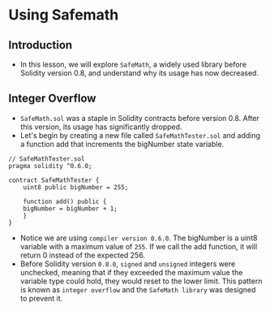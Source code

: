 # Using Safemath

## Introduction
- In this lesson, we will explore `SafeMath`, a widely used library before Solidity version 0.8, and understand why its usage has now decreased.

## Integer Overflow
- `SafeMath.sol` was a staple in Solidity contracts before version 0.8. After this version, its usage has significantly dropped.
- Let's begin by creating a new file called `SafeMathTester.sol` and adding a function add that increments the bigNumber state variable.
```
// SafeMathTester.sol
pragma solidity ^0.6.0;

contract SafeMathTester {
    uint8 public bigNumber = 255;

    function add() public {
    bigNumber = bigNumber + 1;
    }
}
```

- Notice we are using `compiler version 0.6.0`. The bigNumber is a uint8 variable with a maximum value of `255`. If we call the add function, it will return 0 instead of the expected 256.
- Before Solidity version `0.8.0`, `signed` and `unsigned` integers were unchecked, meaning that if they exceeded the maximum value the variable type could hold, they would reset to the lower limit. This pattern is known as `integer overflow` and the `SafeMath library` was designed to prevent it.
